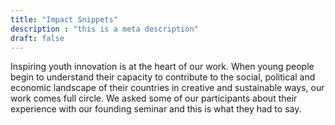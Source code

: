 ```yaml
---
title: "Impact Snippets"
description : "this is a meta description"
draft: false
---
```


Inspiring youth innovation is at the heart of our work. When young people begin to understand their capacity to contribute to the social, political and economic landscape of their countries in creative and sustainable ways, our work comes full circle. We asked some of our participants about their experience with our founding seminar and this is what they had to say.
